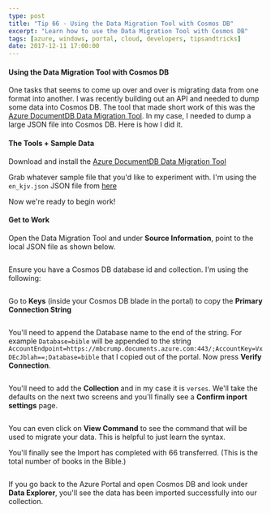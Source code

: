 ```yaml
---
type: post
title: "Tip 66 - Using the Data Migration Tool with Cosmos DB"
excerpt: "Learn how to use the Data Migration Tool with Cosmos DB"
tags: [azure, windows, portal, cloud, developers, tipsandtricks]
date: 2017-12-11 17:00:00
---
```



#### Using the Data Migration Tool with Cosmos DB

One tasks that seems to come up over and over is migrating data from one format into another. I was recently building out an API and needed to dump some data into Cosmos DB. The tool that made short work of this was the [Azure DocumentDB Data Migration Tool](https://www.microsoft.com/en-us/download/confirmation.aspx?id=46436?WT.mc_id=microsoft-azuredevtips-micrum). In my case, I needed to dump a large JSON file into Cosmos DB. Here is how I did it. 

#### The Tools + Sample Data

Download and install the [Azure DocumentDB Data Migration Tool](https://www.microsoft.com/en-us/download/confirmation.aspx?id=46436?WT.mc_id=microsoft-azuredevtips-micrum)

Grab whatever sample file that you'd like to experiment with. I'm using the `en_kjv.json` JSON file from [here](https://github.com/thiagobodruk/bible/tree/master/json?WT.mc_id=github-azuredevtips-micrum)

Now we're ready to begin work! 

#### Get to Work

Open the Data Migration Tool and under **Source Information**, point to the local JSON file as shown below. 

<img :src="$withBase('/files/migrationcosmos1.png')">

Ensure you have a Cosmos DB database id and collection. I'm using the following: 

<img :src="$withBase('/files/migrationcosmos7.png')">

Go to **Keys** (inside your Cosmos DB blade in the portal) to copy the **Primary Connection String**

<img :src="$withBase('/files/migrationcosmos2.png')">

You'll need to append the Database name to the end of the string. For example `Database=bible` will be appended to the string `AccountEndpoint=https://mbcrump.documents.azure.com:443/;AccountKey=VxDEcJblah==;Database=bible` that I copied out of the portal. Now press **Verify Connection**. 

<img :src="$withBase('/files/migrationcosmos3.png')">

You'll need to add the **Collection** and in my case it is `verses`. We'll take the defaults on the next two screens and you'll finally see a **Confirm inport settings** page. 

<img :src="$withBase('/files/migrationcosmos4.png')">

You can even click on **View Command** to see the command that will be used to migrate your data. This is helpful to just learn the syntax. 

You'll finally see the Import has completed with 66 transferred. (This is the total number of books in the Bible.)

<img :src="$withBase('/files/migrationcosmos5.png')">

If you go back to the Azure Portal and open Cosmos DB and look under **Data Explorer**, you'll see the data has been imported successfully into our collection. 

<img :src="$withBase('/files/migrationcosmos6.png')">
